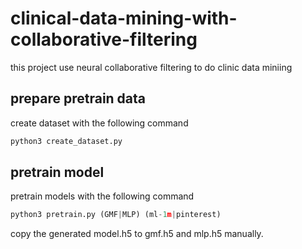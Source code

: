 # clinical-data-mining-with-collaborative-filtering

this project use neural collaborative filtering to do clinic data miniing

## prepare pretrain data

create dataset with the following command

```python
python3 create_dataset.py
```

## pretrain model

pretrain models with the following command

```python
python3 pretrain.py (GMF|MLP) (ml-1m|pinterest)
```

copy the generated model.h5 to gmf.h5 and mlp.h5 manually.


